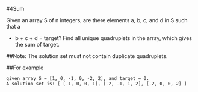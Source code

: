 #4Sum

Given an array S of n integers, are there elements a, b, c, and d in S such that a
+ b + c + d = target? Find all unique quadruplets in the array, which gives the
sum of target.

##Note:
The solution set must not contain duplicate quadruplets.

##For example
```
given array S = [1, 0, -1, 0, -2, 2], and target = 0.
A solution set is: [ [-1, 0, 0, 1], [-2, -1, 1, 2], [-2, 0, 0, 2] ]
```
